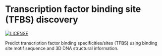 # Transcription factor binding site (TFBS) discovery

[![LICENSE](https://img.shields.io/badge/License-BSD%203--Clause-blue.svg)](https://github.com/akshayparopkari/discover_tfbs/blob/master/LICENSE.md)

Predict transcription factor binding specificities/sites (TFBS) using binding site motif sequence and 3D DNA structural information.

